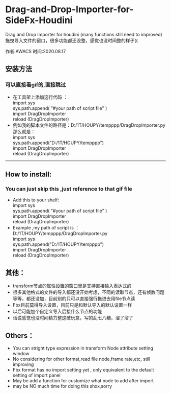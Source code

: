 # Drag-and-Drop-Importer-for-SideFx-Houdini
Drag and Drop Importer for houdini (many functions still need to improved)拖曳导入文件的窗口，很多功能都还没整，感觉也没时间整的样子((

作者:AWACS 时间:2020.08.17

## 安装方法 
### 可以直接看gif的,直接跳过
- 在工具架上添加这行代码 ：  
import sys  
sys.path.append( "#your path of script file" )  
import DragDropImporter  
reload (DragDropImporter)  
- 例如我的脚本文件的路径是：D:/1T/HOUPY/tempppp/DragDropImporter.py
那么就是：  
import sys  
sys.path.append("D:/1T/HOUPY/tempppp")  
import DragDropImporter  
reload (DragDropImporter)  


-----------------------------

## How to install:
### You can just skip this ,just reference to that gif file
- Add this to your shelf:  
import sys  
sys.path.append( "#your path of script file" )  
import DragDropImporter  
reload (DragDropImporter)  
- Example ,my path of script is ：D:/1T/HOUPY/tempppp/DragDropImporter.py  
import sys  
sys.path.append("D:/1T/HOUPY/tempppp")  
import DragDropImporter  
reload (DragDropImporter)  

## 其他：
- transform节点的属性设置的窗口里是支持直接输入表达式的
- 很多其他格式的文件的导入都还没开始考虑，不同的读取节点，还有帧数问题等等，都还没加，目前别的只可以直接强行拖进去用file节点读
- Fbx目前莫得导入设置，目前只是和默认导入的默认设置一样
- 以后可能加个自定义导入后接什么节点的功能
- 话说感觉也没时间精力整这破玩意，写的乱七八糟，溜了溜了

## Others：
- You can stright type expression in transform Node attribute setting window 
- No considering for other format,read file node,frame rate,etc, still improving
- Fbx format has no import setting yet , only equivalent to the default setting of import panel
- May be add a function for customize what node to add after import
- may be NO much time for doing this shxx,sorry

